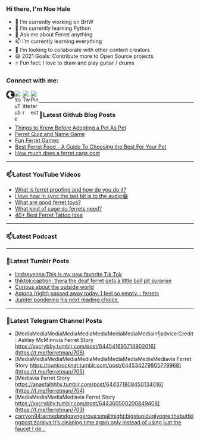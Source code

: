 ### Hi there, I'm Noe Hale

- 🔭 I’m currently working on BHW
- 🌱 I’m currently learning Python
- 💬 Ask me about Ferret anything
- 📫 I’m currently learning everything
- 🔭 I’m looking to collaborate with other content creators
- 😄 2021 Goals: Contribute more to Open Source projects
- ⚡ Fun fact: I love to draw and play guitar / drums

### Connect with me:

[<img align="left" alt="ferretvoice.com" width="22px" src="https://raw.githubusercontent.com/iconic/open-iconic/master/svg/globe.svg" />](https://ferretvoice.com)
[<img align="left" alt="YouTube" width="22px" src="https://cdn.jsdelivr.net/npm/simple-icons@v3/icons/youtube.svg" />](https://www.youtube.com/channel/UCk665XTfaMLVwFVWUmgnDiw)
[<img align="left" alt="Twitter" width="22px" src="https://cdn.jsdelivr.net/npm/simple-icons@v3/icons/twitter.svg" />](https://twitter.com/voiceferret)
[<img align="left" alt="Pinterest" width="22px" src="https://cdn.jsdelivr.net/npm/simple-icons@v3/icons/pinterest.svg" />](https://www.pinterest.com/voiceferret/)

<br />

---
### 🔭Latest Github Blog Posts
<!-- GITHUB:START -->
- [Things to Know Before Adopting a Pet As Pet](http://noehale.github.io/things-to-know-before-adopting-a-pet-as-pet/)
- [Ferret Quiz and Name Game](http://noehale.github.io/ferret-quiz/)
- [Fun Ferret Games](http://noehale.github.io/fun-ferret-games/)
- [Best Ferret Food - A Guide To Choosing the Best For Your Pet](http://noehale.github.io/best-ferret-food/)
- [How much does a ferret cage cost](http://noehale.github.io/how-much-does-a-ferret-cage-cost/)
<!-- GITHUB:END -->
---
### 📫Latest YouTube Videos

<!-- YOUTUBE:START -->
- [What is ferret proofing and how do you do it?](https://www.youtube.com/watch?v=81Syh_DJBQQ)
- [I love how in sync the last bit is to the audio😂](https://www.youtube.com/watch?v=WHBeGHwSlGY)
- [What are good ferret toys?](https://www.youtube.com/watch?v=tPxRilBzc0s)
- [What kind of cage do ferrets need?](https://www.youtube.com/watch?v=xzz6hC3sR5A)
- [40+ Best Ferret Tattoo Idea](https://www.youtube.com/watch?v=KIKqduR6Xcs)
<!-- YOUTUBE:END -->

---
### 📫Latest Podcast

<!-- PODCAST:START -->
<!-- PODCAST:END -->
---
### 📝Latest Tumblr Posts

<!-- TUMBLR:START -->
- [lindseyenna:This is my new favorite Tik Tok](https://come-forth-into-the-light.tumblr.com/post/644564371399376896)
- [thiktok:caption: thera the deaf ferret gets a little ball pit surprise ](https://come-forth-into-the-light.tumblr.com/post/644541726203248640)
- [Curious about the outside world](https://come-forth-into-the-light.tumblr.com/post/644496445618225152)
- [Astoria (right) passed away today. I feel so empty. : ferrets](https://come-forth-into-the-light.tumblr.com/post/644473805920763904)
- [Jupiter pondering his next reading choice.](https://come-forth-into-the-light.tumblr.com/post/644451136755171328)
<!-- TUMBLR:END -->
---
### 📝Latest Telegram Channel Posts

<!-- TELEGRAM:START -->
- [MediaMediaMediaMediaMediaMediaMediaMediaMediainfjadvice:Credit: Ashley McMinnvia Ferret Story https://xxcrybby.tumblr.com/post/644541695714902016](https://t.me/ferretman/706)
- [MediaMediaMediaMediaMediaMediaMediaMediaMediaMediavia Ferret Story https://punkrocknat.tumblr.com/post/644534279805779968](https://t.me/ferretman/705)
- [Mediavia Ferret Story https://anasfalhhhs.tumblr.com/post/644371808450134016](https://t.me/ferretman/704)
- [MediaMediaMediaMediavia Ferret Story https://xxcrybby.tumblr.com/post/644360500200849408](https://t.me/ferretman/703)
- [carryon94:armedandgayngerous:smallmight:bigstupiduglyogre:thebuttkingpost:zoraiya:It’s cleaning time again only instead of using just the faucet I de...](https://t.me/ferretman/702)
<!-- TELEGRAM:END -->
